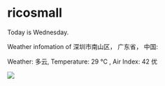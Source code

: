 # ricosmall

Today is Wednesday.

Weather infomation of 深圳市南山区， 广东省， 中国: 

Weather: 多云, Temperature: 29 ℃ , Air Index: 42 优

<img src="https://github-readme-stats.vercel.app/api?username=ricosmall&show_icons=true" />
